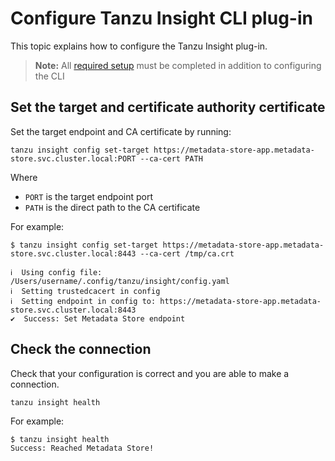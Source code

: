 # Configure Tanzu Insight CLI plug-in

This topic explains how to configure the Tanzu Insight plug-in.

> **Note:** All [required setup](cli-overview.md) must be completed in addition to configuring the CLI


## <a id='set-tar-cert'></a>Set the target and certificate authority certificate

Set the target endpoint and CA certificate by running:

```
tanzu insight config set-target https://metadata-store-app.metadata-store.svc.cluster.local:PORT --ca-cert PATH
```
Where

- `PORT` is the target endpoint port
- `PATH` is the direct path to the CA certificate

For example:

```
$ tanzu insight config set-target https://metadata-store-app.metadata-store.svc.cluster.local:8443 --ca-cert /tmp/ca.crt

ℹ  Using config file: /Users/username/.config/tanzu/insight/config.yaml
ℹ  Setting trustedcacert in config
ℹ  Setting endpoint in config to: https://metadata-store-app.metadata-store.svc.cluster.local:8443
✔  Success: Set Metadata Store endpoint
```

## <a id='check-con'></a>Check the connection

Check that your configuration is correct and you are able to make a connection.

```
tanzu insight health
```

For example:

```
$ tanzu insight health
Success: Reached Metadata Store!
```
